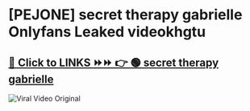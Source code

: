 
 # [PEJONE] secret therapy gabrielle Onlyfans Leaked videokhgtu

## <h2><a href="https://clipsfans.com/secret_therapy_gabrielle&ref=git">🔗 Click to LINKS ⏩⏩ 👉 🟢 secret therapy gabrielle </a></h2>

<a href="https://clipsfans.com/secret_therapy_gabrielle&ref=git" rel="nofollow" data-target="animated-image.originalLink"><img src="https://i.ibb.co.com/xMMVF88/686577567.gif" alt="Viral Video Original" style="max-width: 100%; display: inline-block;" data-target="animated-image.originalImage"></a>

